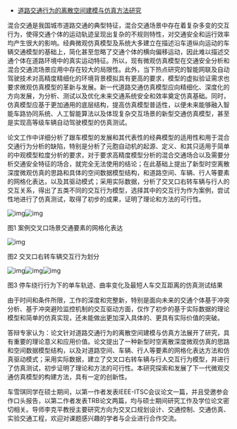 - [道路交通行为的离散空间建模与仿真方法研究](https://into.tongji.edu.cn/info/1103/1479.htm)

混合交通是我国城市道路交通的典型特征，混合交通场景中存在着复杂多变的交互行为，使得交通个体的运动轨迹呈现出复杂的不规则特性，对交通安全和运行效率均产生很大的影响。经典微观仿真模型及系统大多建立在描述沿车道纵向运动的车辆交通模型的基础上，简化甚至忽略了交通个体的横向偏移运动，因此难以描述交通个体在道路环境中的真实运动特征。所以，现有微观仿真模型在交通安全分析和混合交通流场景应用中存在较大的局限性。此外，当下热点研究的智能网联及自动驾驶技术对高精度精细化的环境背景模拟具有更高的要求，模型的虚拟验证需求也要求微观仿真模型的革新与发展。新一代道路交通仿真模型应向精细化、深度化的方向发展，为分析、测试以及优化未来交通系统安全和效率奠定仿真基础。同时，仿真模型应基于更加通用的底层结构，提高仿真模型普适性，以便未来能够融入智能车路协同系统、人工智能算法以及体现复杂交互场景的新型交通仿真模型，甚至是实现高等级车辆自动驾驶模型的仿真测试。

论文工作中详细分析了跟车模型的发展和其代表性的经典模型的适用性和用于混合交通行为分析的缺陷，特别是分析了元胞自动机的起源、定义、和其只适用于简单的中观模型粒度分析的要求，对于要求高精度模型分析的混合交通场合以及需要分析交通安全特征的场合，就完全无法使用的结论；在此基础上提出了新型时空离散深度微观仿真的思路和具体的空间数据模型结构，和道路空间、车辆、行人等要素的网格化表达，以及其驱动模式；采用实际数据，分析了交叉口右转车辆与行人的交互关系，得出了五类不同的交互行为模型，选择其中的交互行为作为案例，尝试性地进行了仿真测试，取得了初步的成果，证明了理论和方法的可行性。

![img](https://into.tongji.edu.cn/__local/1/40/07/AF2B07EADF8DCB8A8EA536E48FC_20CE6F6F_38593.png)![img](https://into.tongji.edu.cn/__local/B/2F/6D/47617B5BCF02AF4E9AB5EF97A17_DE8E9EEA_11079.png)

图1 案例交叉口场景交通要素的网格化表达

 

![img](https://into.tongji.edu.cn/__local/3/DA/C3/AA0DECE78626F1A26121A59B9A0_5AEEB9F9_395D5.png)

图2 交叉口右转车辆交互行为划分

 

![img](https://into.tongji.edu.cn/__local/B/DD/3A/778387D7CB789641916412A0292_FE610C33_5C24.png)![img](https://into.tongji.edu.cn/__local/8/F4/A4/B2FCC4614983634ED9D5D403922_E509ACCE_7BDC.png)![img](https://into.tongji.edu.cn/__local/6/A5/C5/83313CEDCD040BED2C2DD6A0165_5C130CC1_2581.png)

图3 停车绕行行为下的单车轨迹、曲率变化及最短人车交互距离的仿真测试结果

 

由于时间和条件所限，工作的深度和完整新，特别是面向未来的交通个体基于冲突分析、基于冲突避险监控机制的交互驱动方面，仅作了初步的基于实际数据的理论模型和简单的仿真实现，还未能做出更加深入具体的、更具有实际价值的突破。 

答辩专家认为：论文针对道路交通行为的离散空间建模与仿真方法展开了研究，具有重要的理论意义和应用价值。论文提出了一种新型时空离散深度微观仿真的思路和空间数据模型结构，以及对道路空间、车辆、行人等要素的网格化表达方法和仿真驱动模式；采用实际数据，建立了交叉口右转车辆与行人交互行为模型，并进行了仿真测试，初步证明了理论和方法的可行性。本研究探索和发展了下一代微观交通仿真模型的构建方法，具有一定的创新性。 

车雪琪同学在硕士期间，以第一作者发表IEEE-ITSC会议论文一篇，并且受邀参会作口头报告，以第二作者发表TRB论文两篇，均与硕士期间研究工作及学位论文密切相关。导师李克平教授主要研究方向为交叉口规划设计、交通控制、交通仿真、实验交通工程，欢迎对课题感兴趣的学者与企业进行合作交流。

